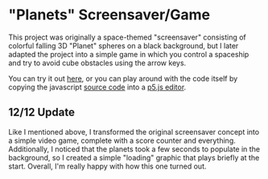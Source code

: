 # "Planets" Screensaver/Game

This project was originally a space-themed "screensaver" consisting of colorful falling 3D "Planet" spheres on a black background, but I later adapted the project into a simple game in which you control a spaceship and try to avoid cube obstacles using the arrow keys. 

You can try it out [here](https://editor.p5js.org/hillmermatthew/present/ehsAg7HvQ), or you can play around with the code itself by copying the javascript [source code](planets.js) into a [p5.js editor](http://editor.p5js.org).


## 12/12 Update
Like I mentioned above, I transformed the original screensaver concept into a simple video game, complete with a score counter and everything.  Additionally, I noticed that the planets took a few seconds to populate in the background, so I created a simple "loading" graphic that plays briefly at the start.  Overall, I'm really happy with how this one turned out.
